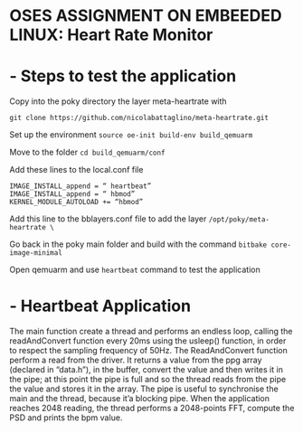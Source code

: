 # OSES ASSIGNMENT ON EMBEEDED LINUX: Heart Rate Monitor

# - Steps to test the application

Copy into the poky directory the layer meta-heartrate with

`git clone https://github.com/nicolabattaglino/meta-heartrate.git`

Set up the environment   `source oe-init build-env build_qemuarm`

Move to the folder `cd build_qemuarm/conf`

Add these lines to the local.conf file
```
IMAGE_INSTALL_append = “ heartbeat”
IMAGE_INSTALL_append = “ hbmod”
KERNEL_MODULE_AUTOLOAD += “hbmod”
```

Add this line to the bblayers.conf file to add the layer
`/opt/poky/meta-heartrate \`

Go back in the poky main folder and build with the command 
`bitbake core-image-minimal`

Open qemuarm and use `heartbeat` command to test the application

# - Heartbeat Application

The main function create a thread and performs an endless loop, calling the readAndConvert function every 20ms using the usleep() function, in order to respect the sampling frequency of 50Hz.
The ReadAndConvert function perform a read from the driver. It returns a value from the ppg array (declared in “data.h”), in the buffer, convert the value and then writes it in the pipe; at this point the pipe is full and so the thread reads from the pipe the value and stores it in the array. The pipe is useful to synchronise the main and the thread, because it’a blocking pipe.
When the application reaches 2048 reading, the thread performs a 2048-points FFT, compute the PSD and prints the bpm value.


